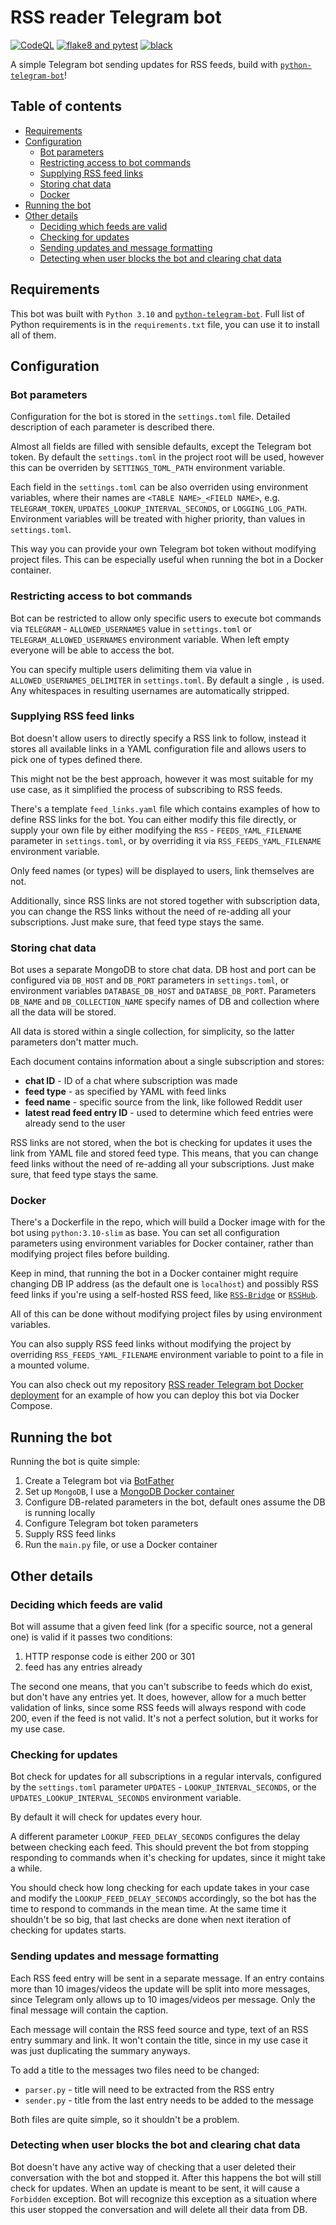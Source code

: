 # RSS reader Telegram bot

[![CodeQL](https://github.com/Electronic-Mango/rss-reader-telegram-bot/actions/workflows/codeql-analysis.yml/badge.svg)](https://github.com/Electronic-Mango/rss-reader-telegram-bot/actions/workflows/codeql-analysis.yml)
[![flake8 and pytest](https://github.com/Electronic-Mango/rss-reader-telegram-bot/actions/workflows/flake8-pytest-verification.yml/badge.svg)](https://github.com/Electronic-Mango/rss-reader-telegram-bot/actions/workflows/flake8-pytest-verification.yml)
[![black](https://github.com/Electronic-Mango/rss-reader-telegram-bot/actions/workflows/black-formatting-verification.yml/badge.svg)](https://github.com/Electronic-Mango/rss-reader-telegram-bot/actions/workflows/black-formatting-verification.yml)

A simple Telegram bot sending updates for RSS feeds, build with [`python-telegram-bot`](https://github.com/python-telegram-bot/python-telegram-bot)!


## Table of contents
 - [Requirements](#requirements)
 - [Configuration](#configuration)
   - [Bot parameters](#bot-parameters)
   - [Restricting access to bot commands](#restricting-access-to-bot-commands)
   - [Supplying RSS feed links](#supplying-rss-feed-links)
   - [Storing chat data](#storing-chat-data)
   - [Docker](#docker)
 - [Running the bot](#running-the-bot)
 - [Other details](#other-details)
   - [Deciding which feeds are valid](#deciding-which-feeds-are-valid)
   - [Checking for updates](#checking-for-updates)
   - [Sending updates and message formatting](#sending-updates-and-message-formatting)
   - [Detecting when user blocks the bot and clearing chat data](#detecting-when-user-blocks-the-bot-and-clearing-chat-data)


## Requirements

This bot was built with `Python 3.10` and [`python-telegram-bot`](https://github.com/python-telegram-bot/python-telegram-bot).
Full list of Python requirements is in the `requirements.txt` file, you can use it to install all of them.


## Configuration

### Bot parameters
Configuration for the bot is stored in the `settings.toml` file.
Detailed description of each parameter is described there.

Almost all fields are filled with sensible defaults, except the Telegram bot token.
By default the `settings.toml` in the project root will be used, however this can be overriden by `SETTINGS_TOML_PATH` environment variable.

Each field in the `settings.toml` can be also overriden using environment variables, where their names are `<TABLE NAME>_<FIELD NAME>`, e.g. `TELEGRAM_TOKEN`, `UPDATES_LOOKUP_INTERVAL_SECONDS`, or `LOGGING_LOG_PATH`.
Environment variables will be treated with higher priority, than values in `settings.toml`.

This way you can provide your own Telegram bot token without modifying project files.
This can be especially useful when running the bot in a Docker container.


### Restricting access to bot commands
Bot can be restricted to allow only specific users to execute bot commands via `TELEGRAM` - `ALLOWED_USERNAMES` value in `settings.toml` or `TELEGRAM_ALLOWED_USERNAMES` environment variable.
When left empty everyone will be able to access the bot.

You can specify multiple users delimiting them via value in `ALLOWED_USERNAMES_DELIMITER` in `settings.toml`.
By default a single `,` is used. Any whitespaces in resulting usernames are automatically stripped.


### Supplying RSS feed links

Bot doesn't allow users to directly specify a RSS link to follow, instead it stores all available links in a YAML configuration file and allows users to pick one of types defined there.

This might not be the best approach, however it was most suitable for my use case, as it simplified the process of subscribing to RSS feeds.

There's a template `feed_links.yaml` file which contains examples of how to define RSS links for the bot.
You can either modify this file directly, or supply your own file by either modifying the `RSS` - `FEEDS_YAML_FILENAME` parameter in `settings.toml`, or by overriding it via `RSS_FEEDS_YAML_FILENAME` environment variable.

Only feed names (or types) will be displayed to users, link themselves are not.

Additionally, since RSS links are not stored together with subscription data, you can change the RSS links without the need of re-adding all your subscriptions.
Just make sure, that feed type stays the same.


### Storing chat data
Bot uses a separate MongoDB to store chat data.
DB host and port can be configured via `DB_HOST` and `DB_PORT` parameters in `settings.toml`, or environment variables `DATABASE_DB_HOST` and `DATABSE_DB_PORT`.
Parameters `DB_NAME` and `DB_COLLECTION_NAME` specify names of DB and collection where all the data will be stored.

All data is stored within a single collection, for simplicity, so the latter parameters don't matter much.

Each document contains information about a single subscription and stores:
 - **chat ID** - ID of a chat where subscription was made
 - **feed type** - as specified by YAML with feed links
 - **feed name** - specific source from the link, like followed Reddit user
 - **latest read feed entry ID** - used to determine which feed entries were already send to the user

RSS links are not stored, when the bot is checking for updates it uses the link from YAML file and stored feed type.
This means, that you can change feed links without the need of re-adding all your subscriptions.
Just make sure, that feed type stays the same.


### Docker

There's a Dockerfile in the repo, which will build a Docker image with for the bot using `python:3.10-slim` as base.
You can set all configuration parameters using environment variables for Docker container, rather than modifying project files before building.

Keep in mind, that running the bot in a Docker container might require changing DB IP address (as the default one is `localhost`) and possibly RSS feed links if you're using a self-hosted RSS feed, like [`RSS-Bridge`](https://github.com/RSS-Bridge/rss-bridge) or [`RSSHub`](https://github.com/DIYgod/RSSHub).

All of this can be done without modifying project files by using environment variables.

You can also supply RSS feed links without modifying the project by overriding `RSS_FEEDS_YAML_FILENAME` environment variable to point to a file in a mounted volume.

You can also check out my repository
[RSS reader Telegram bot Docker deployment](https://github.com/Electronic-Mango/rss-reader-telegram-bot-docker-compose)
for an example of how you can deploy this bot via Docker Compose.


## Running the bot

Running the bot is quite simple:

 1. Create a Telegram bot via [BotFather](https://core.telegram.org/bots#6-botfather)
 1. Set up `MongoDB`, I use a [MongoDB Docker container](https://hub.docker.com/_/mongo)
 1. Configure DB-related parameters in the bot, default ones assume the DB is running locally
 1. Configure Telegram bot token parameters
 1. Supply RSS feed links
 1. Run the `main.py` file, or use a Docker container


## Other details

### Deciding which feeds are valid

Bot will assume that a given feed link (for a specific source, not a general one) is valid if it passes two conditions:

 1. HTTP response code is either 200 or 301
 1. feed has any entries already

The second one means, that you can't subscribe to feeds which do exist, but don't have any entries yet.
It does, however, allow for a much better validation of links, since some RSS feeds will always respond with code 200, even if the feed is not valid.
It's not a perfect solution, but it works for my use case.


### Checking for updates

Bot check for updates for all subscriptions in a regular intervals, configured by the `settings.toml` parameter `UPDATES` - `LOOKUP_INTERVAL_SECONDS`, or the `UPDATES_LOOKUP_INTERVAL_SECONDS` environment variable.

By default it will check for updates every hour.

A different parameter `LOOKUP_FEED_DELAY_SECONDS` configures the delay between checking each feed.
This should prevent the bot from stopping responding to commands when it's checking for updates, since it might take a while.

You should check how long checking for each update takes in your case and modify the `LOOKUP_FEED_DELAY_SECONDS` accordingly, so the bot has the time to respond to commands in the mean time.
At the same time it shouldn't be so big, that last checks are done when next iteration of checking for updates starts.

### Sending updates and message formatting

Each RSS feed entry will be sent in a separate message.
If an entry contains more than 10 images/videos the update will be split into more messages, since Telegram only allows up to 10 images/videos per message. Only the final message will contain the caption.

Each message will contain the RSS feed source and type, text of an RSS entry summary and link.
It won't contain the title, since in my use case it was just duplicating the summary anyways.

To add a title to the messages two files need to be changed:
 - `parser.py` - title will need to be extracted from the RSS entry
 - `sender.py` - title from the last entry needs to be added to the message

Both files are quite simple, so it shouldn't be a problem.


### Detecting when user blocks the bot and clearing chat data

Bot doesn't have any active way of checking that a user deleted their conversation with the bot and stopped it.
After this happens the bot will still check for updates.
When an update is meant to be sent, it will cause a `Forbidden` exception.
Bot will recognize this exception as a situation where this user stopped the conversation and will delete all their data from DB.
